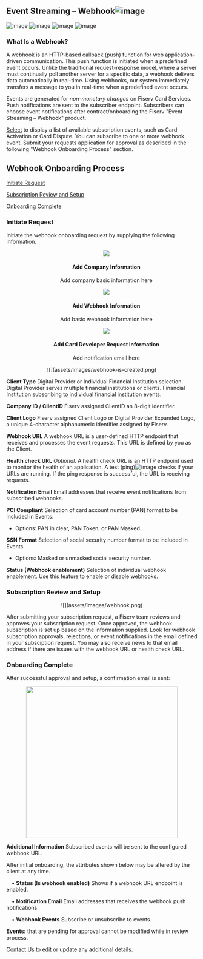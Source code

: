 ## Event Streaming – Webhook![image](https://github.com/Fiserv/card-developer/assets/159808568/24b226ba-b19a-43b9-97f7-579c7446113b)
![image](https://github.com/Fiserv/card-developer/assets/159808568/29af23bc-c675-446f-a781-3162108eb01c)
![image](https://github.com/Fiserv/card-developer/assets/159808568/3236fc3f-58c5-4ff5-a4f3-2b851e09ccbf)
![image](https://github.com/Fiserv/card-developer/assets/159808568/5d5ebc25-21fd-407b-94fc-ad32838366b1)
![image](https://github.com/Fiserv/card-developer/assets/159808568/f682c848-4ec4-4d32-86a8-372b26728e9c)


### What Is a Webhook?

A webhook is an HTTP-based callback (push) function for web application-driven communication. This push function is initiated when a predefined event occurs. Unlike the traditional request-response model, where a server must continually poll another server for a specific data, a webhook delivers data automatically in real-time. Using webhooks, our system immediately transfers a message to you in real-time when a predefined event occurs. 
  
Events are generated for _non-monetary changes_ on Fiserv Card Services. Push notifications are sent to the subscriber endpoint. Subscribers can choose event notifications after contract/onboarding the Fiserv "Event Streaming – Webhook" product.

[Select](?path=docs/webhook/section-header.md) to display a list of available subscription events, such as Card Activation or Card Dispute. You can subscribe to one or more webhook event. Submit your requests application for approval as described in the following "Webhook Onboarding Process" section. 

## Webhook Onboarding Process 



<a href="#one">Initiate Request</a>

<a href="#two">Subscription Review and Setup</a>

<a href="#three">Onboarding Complete</a>

<h3 id="one">Initiate Request</h3>

Initiate the webhook onboarding request by supplying the following information.

<style>
.col-md-4 ul li {
    list-style: none;
}
</style>

<div class="row" style="text-align:center;" markdown=1>
<div class="col-md-4" markdown=1>

*   ![](assets/images/your-company-basic-information.png)
    
    #### Add Company Information
    
    Add company basic information here

</div>
<div class="col-md-4" markdown=1>

*   ![](assets/images/basic-webhook-information1.png)
    
    #### Add Webhook Information
    
    Add basic webhook information here

</div>
<div class="col-md-4" markdown=1>

*   ![](assets/images/card-developer-request-info2.png)
    
    #### Add Card Developer Request Information

    
    Add notification email here
    
</div>
</div>
<div class="row" style="text-align:center;"  markdown=1>
![](assets/images/webhook-is-created.png)
</div>

**Client Type** Digital Provider or Individual Financial Institution selection. Digital Provider serves multiple financial institutions or clients. Financial Institution subscribing to individual financial institution events.

**Company ID / ClientID** Fiserv assigned ClientID an 8-digit identifier.

**Client Logo** Fiserv assigned Client Logo or Digital Provider Expanded Logo, a unique 4-character alphanumeric identifier assigned by Fiserv.

**Webhook URL** A webhook URL is a user-defined HTTP endpoint that receives and processes the event requests. This URL is defined by you as the Client.

**Health check URL** _Optional_. A health check URL is an HTTP endpoint used to monitor the health of an application. A test (ping)![image](https://github.com/Fiserv/card-developer/assets/159808568/d0249979-8b09-4537-858f-1ff3eb75e0d1)
 checks if your URLs are running. If the ping response is successful, the URL is receiving requests.

**Notification Email** Email addresses that receive event notifications from subscribed webhooks.

**PCI Compliant** Selection of card account number (PAN) format to be included in Events. 
   - Options: PAN in clear, PAN Token, or PAN Masked.

**SSN Format** Selection of social security number format to be included in Events. 
   - Options: Masked or unmasked social security number.

**Status (Webhook enablement)** Selection of individual webhook enablement.  Use this feature to enable or disable webhooks.

<h3 id="two">Subscription Review and Setup</h3>

<div class="row" style="text-align:center;" markdown=1>
![](assets/images/webhook.png)
 </div>


After submitting your subscription request, a Fiserv team reviews and approves your subscription request. Once approved, the webhook subscription is set up based on the information supplied. Look for webhook subscription approvals, rejections, or event notifications in the email defined in your subsciption request. You may also receive news to that email address if there are issues with the webhook URL or health check URL.

<h3 id="three">Onboarding Complete</h3>

After successful approval and setup, a confirmation email is sent: 




<div class="row" style="text-align:center;" markdown=1>
<img src="./assets/images/webhook-status-approved.png"  width="400"/>
</div>


**Additional Information**
Subscribed events will be sent to the configured webhook URL.

After initial onboarding, the attributes shown below may be altered by the client at any time.

&emsp;• **Status (Is webhook enabled)** Shows if a webhook URL endpoint is enabled.

&emsp;• **Notification Email**  Email addresses that receives the webhook push notifications.

&emsp;• **Webhook Events** Subscribe or unsubscribe to events.

**Events:** that are pending for approval cannot be modified while in review process.

[Contact Us](https://www.fiserv.com/en/about-fiserv/contact-us.html) to edit or update any additional details.


